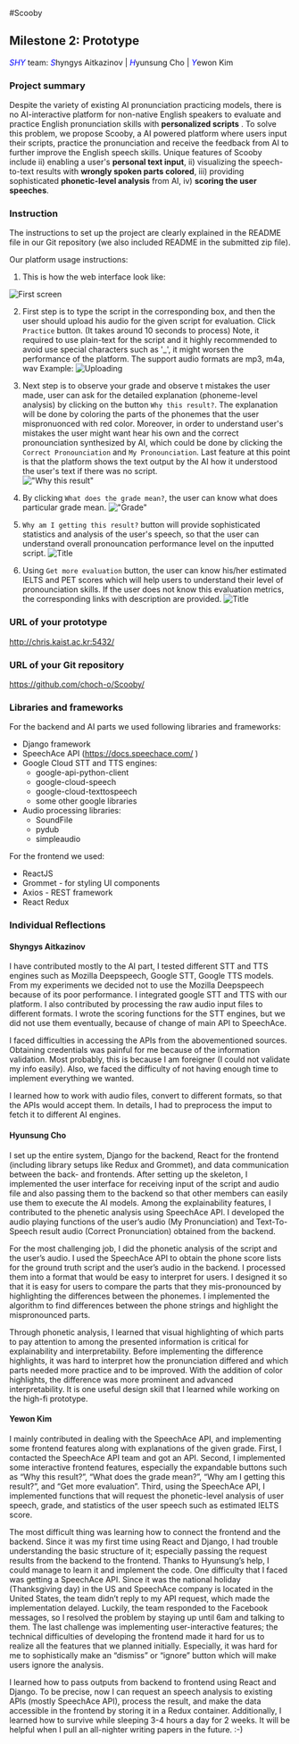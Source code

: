 #Scooby
## Milestone 2: Prototype
<span style="color:blue">*SHY*</span> team: <span style="color:blue">*S*</span>hyngys Aitkazinov | <span style="color:blue">*H*</span>yunsung Cho | <span style="color:blue">*Y*</span>ewon Kim

### Project summary
Despite the variety of existing AI pronunciation practicing models, there is no AI-interactive platform for non-native English speakers to evaluate and practice English pronunciation skills with __personalized scripts__ . To solve this problem, we propose Scooby, a AI powered platform where users input their scripts, practice the pronunciation and receive the feedback from AI to further improve the English speech skills. Unique features of Scooby include ii) enabling a user's __personal text input__, ii) visualizing the speech-to-text results with __wrongly spoken parts colored__, iii) providing sophisticated __phonetic-level analysis__ from AI, iv) __scoring the user speeches__.
<!-- , and v) giving users an option to ignore the model. -->

### Instruction
The instructions to set up the project are clearly explained in the README file in our Git repository (we also included README in the submitted zip file).

Our platform usage instructions:

1. This is how the web interface look like: 

![First screen](Scooby_3.JPG "Title")

2. First step is to type the script in the corresponding box, and then the user should upload his audio for the given script for evaluation. Click `Practice` button. (It takes around 10 seconds to process)
Note, it required to use plain-text for the script and it highly recommended to avoid use special characters such as '_', it might worsen the performance of the platform. The support audio formats are mp3, m4a, wav
Example:
![Uploading]( Scooby_4_0.JPG   "Title")

3. Next step is to observe your grade and observe t mistakes the user made, user can ask for the detailed explanation (phoneme-level analysis) by clicking on the button `Why this result?`. The explanation will be done by coloring the parts of the phonemes that the user mispronuonced with red color. Moreover, in order to understand user's mistakes the user might want hear his own and the correct pronounciation synthesized by AI, which could be done by clicking the `Correct Pronounciation` and `My Pronounciation`. Last feature at this point is that the platform shows the text output by the AI how it understood the user's text if there was no script.  
!["Why this result"](Scooby_4_1.JPG "Title")

4. By clicking `What does the grade mean?`, the user can  know what does particular grade mean.
!["Grade"](Scooby_5.JPG "Title")

5. `Why am I getting this result?` button will provide sophisticated statistics and analysis of the user's speech, so that the user can understand overall pronouncation performance level on the inputted script.
![](Scooby_6.JPG "Title")

6. Using `Get more evaluation` button, the user can know his/her estimated IELTS and PET scores which will help users to understand their level of pronounciation skills. If the user does not know this evaluation metrics, the corresponding links with description are provided.
![](Scooby_7.JPG "Title")








### URL of your prototype
http://chris.kaist.ac.kr:5432/

### URL of your Git repository
https://github.com/choch-o/Scooby/


### Libraries and frameworks
For the backend and AI parts we used following libraries and frameworks:
- Django framework
- SpeechAce API (https://docs.speechace.com/ )
- Google Cloud STT and TTS engines:
    - google-api-python-client
    - google-cloud-speech
    - google-cloud-texttospeech
    - some other google libraries
- Audio processing libraries:
    - SoundFile
    - pydub
    - simpleaudio

For the frontend we used:
- ReactJS
- Grommet - for styling UI components
- Axios - REST framework
- React Redux


### Individual Reflections

#### Shyngys Aitkazinov
I have contributed mostly to the AI part, I tested different STT and TTS engines such as Mozilla Deepspeech, Google STT, Google TTS models. From my experiments we decided not to use the  Mozilla Deepspeech because of its poor performance. I integrated google STT and TTS with our platform. I also contributed by processing the raw audio input files to different formats. I wrote the scoring functions for the STT engines, but we did not use them eventually, because of change of main API to SpeechAce.  

I faced difficulties in accessing the APIs from the abovementioned sources. Obtaining credentials was painful for me because of the information validation. Most probably, this is because I am foreigner (I could not validate my info easily). Also, we faced the difficulty of not having enough time to implement everything we wanted.

I learned how to work with audio files, convert to different formats, so that the APIs would accept them. In details, I had to preprocess the imput to fetch it to different AI engines.

#### Hyunsung Cho
I set up the entire system, Django for the backend, React for the frontend (including library setups like Redux and Grommet), and data communication between the back- and frontends. After setting up the skeleton, I implemented the user interface for receiving input of the script and audio file and also passing them to the backend so that other members can easily use them to execute the AI models. Among the explainability features, I contributed to the phenetic analysis using SpeechAce API. I developed the audio playing functions of the user’s audio (My Pronunciation) and Text-To-Speech result audio (Correct Pronunciation) obtained from the backend. 

For the most challenging job, I did the phonetic analysis of the script and the user’s audio. I used the SpeechAce API to obtain the phone score lists for the ground truth script and the user’s audio in the backend. I processed them into a format that would be easy to interpret for users. I designed it so that it is easy for users to compare the parts that they mis-pronounced by highlighting the differences between the phonemes. I implemented the algorithm to find differences between the phone strings and highlight the mispronounced parts.

Through phonetic analysis, I learned that visual highlighting of which parts to pay attention to among the presented information is critical for explainability and interpretability. Before implementing the difference highlights, it was hard to interpret how the pronunciation differed and which parts needed more practice and to be improved. With the addition of color highlights, the difference was more prominent and advanced interpretability. It is one useful design skill that I learned while working on the high-fi prototype. 


#### Yewon Kim
 I mainly contributed in dealing with the SpeechAce API, and implementing some frontend features along with explanations of the given grade. First, I contacted the SpeechAce API team and got an API. Second, I implemented some interactive frontend features, especially the expandable buttons such as “Why this result?”, “What does the grade mean?”, “Why am I getting this result?”, and “Get more evaluation”. Third, using the SpeechAce API, I implemented functions that will request the phonetic-level analysis of user speech, grade, and statistics of the user speech such as estimated IELTS score. 

 The most difficult thing was learning how to connect the frontend and the backend. Since it was my first time using React and Django, I had trouble understanding the basic structure of it; especially passing the request results from the backend to the frontend. Thanks to Hyunsung’s help, I could manage to learn it and implement the code. One difficulty that I faced was getting a SpeechAce API. Since it was the national holiday (Thanksgiving day) in the US and SpeechAce company is located in the United States, the team didn’t reply to my API request, which made the implementation delayed. Luckily, the team responded to the Facebook messages, so I resolved the problem by staying up until 6am and talking to them. The last challenge was implementing user-interactive features; the technical difficulties of developing the frontend made it hard for us to realize all the features that we planned initially. Especially, it was hard for me to sophistically make an “dismiss” or “ignore” button which will make users ignore the analysis. 
 
 I learned how to pass outputs from backend to frontend using React and Django. To be precise, now I can request an speech analysis to existing APIs (mostly SpeechAce API), process the result, and make the data accessible in the frontend by storing it in a Redux container. Additionally, I learned how to survive while sleeping 3-4 hours a day for 2 weeks. It will be helpful when I pull an all-nighter writing papers in the future. :-)



